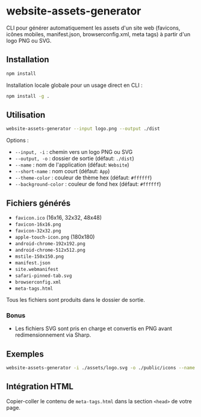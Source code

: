 # website-assets-generator

CLI pour générer automatiquement les assets d'un site web (favicons, icônes mobiles, manifest.json, browserconfig.xml, meta tags) à partir d'un logo PNG ou SVG.

## Installation

```bash
npm install
```

Installation locale globale pour un usage direct en CLI :

```bash
npm install -g .
```

## Utilisation

```bash
website-assets-generator --input logo.png --output ./dist
```

Options :

- `--input, -i` : chemin vers un logo PNG ou SVG
- `--output, -o` : dossier de sortie (défaut: `./dist`)
- `--name` : nom de l'application (défaut: `Website`)
- `--short-name` : nom court (défaut: `App`)
- `--theme-color` : couleur de thème hex (défaut: `#ffffff`)
- `--background-color` : couleur de fond hex (défaut: `#ffffff`)

## Fichiers générés

- `favicon.ico` (16x16, 32x32, 48x48)
- `favicon-16x16.png`
- `favicon-32x32.png`
- `apple-touch-icon.png` (180x180)
- `android-chrome-192x192.png`
- `android-chrome-512x512.png`
- `mstile-150x150.png`
- `manifest.json`
- `site.webmanifest`
- `safari-pinned-tab.svg`
- `browserconfig.xml`
- `meta-tags.html`

Tous les fichiers sont produits dans le dossier de sortie.

### Bonus

- Les fichiers SVG sont pris en charge et convertis en PNG avant redimensionnement via Sharp.

## Exemples

```bash
website-assets-generator -i ./assets/logo.svg -o ./public/icons --name "Mon Site" --short-name "Site" --theme-color "#0f172a" --background-color "#ffffff"
```

## Intégration HTML

Copier-coller le contenu de `meta-tags.html` dans la section `<head>` de votre page.
